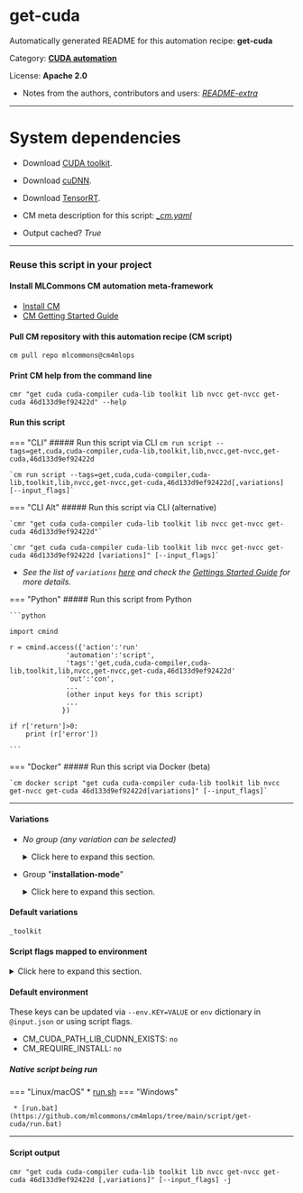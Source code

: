 # get-cuda
Automatically generated README for this automation recipe: **get-cuda**

Category: **[CUDA automation](..)**

License: **Apache 2.0**

* Notes from the authors, contributors and users: [*README-extra*](https://github.com/mlcommons/cm4mlops/tree/main/script/get-cuda/README-extra.md)


---

# System dependencies

* Download [CUDA toolkit](https://developer.nvidia.com/cuda-toolkit).
* Download [cuDNN](https://developer.nvidia.com/rdp/cudnn-download).
* Download [TensorRT](https://developer.nvidia.com/nvidia-tensorrt-8x-download).


* CM meta description for this script: *[_cm.yaml](https://github.com/mlcommons/cm4mlops/tree/main/script/get-cuda/_cm.yaml)*
* Output cached? *True*

---
### Reuse this script in your project

#### Install MLCommons CM automation meta-framework

* [Install CM](https://docs.mlcommons.org/ck/install)
* [CM Getting Started Guide](https://docs.mlcommons.org/ck/getting-started/)

#### Pull CM repository with this automation recipe (CM script)

```cm pull repo mlcommons@cm4mlops```

#### Print CM help from the command line

````cmr "get cuda cuda-compiler cuda-lib toolkit lib nvcc get-nvcc get-cuda 46d133d9ef92422d" --help````

#### Run this script

=== "CLI"
    ##### Run this script via CLI
    `cm run script --tags=get,cuda,cuda-compiler,cuda-lib,toolkit,lib,nvcc,get-nvcc,get-cuda,46d133d9ef92422d`

    `cm run script --tags=get,cuda,cuda-compiler,cuda-lib,toolkit,lib,nvcc,get-nvcc,get-cuda,46d133d9ef92422d[,variations] [--input_flags]`

=== "CLI Alt"
    ##### Run this script via CLI (alternative)

    `cmr "get cuda cuda-compiler cuda-lib toolkit lib nvcc get-nvcc get-cuda 46d133d9ef92422d"`

    `cmr "get cuda cuda-compiler cuda-lib toolkit lib nvcc get-nvcc get-cuda 46d133d9ef92422d [variations]" [--input_flags]`


* *See the list of `variations` [here](#variations) and check the [Gettings Started Guide](https://github.com/mlcommons/ck/blob/dev/docs/getting-started.md) for more details.*

=== "Python"
    ##### Run this script from Python


    ```python

    import cmind

    r = cmind.access({'action':'run'
                  'automation':'script',
                  'tags':'get,cuda,cuda-compiler,cuda-lib,toolkit,lib,nvcc,get-nvcc,get-cuda,46d133d9ef92422d'
                  'out':'con',
                  ...
                  (other input keys for this script)
                  ...
                 })

    if r['return']>0:
        print (r['error'])

    ```


=== "Docker"
    ##### Run this script via Docker (beta)

    `cm docker script "get cuda cuda-compiler cuda-lib toolkit lib nvcc get-nvcc get-cuda 46d133d9ef92422d[variations]" [--input_flags]`

___


#### Variations

  * *No group (any variation can be selected)*
    <details>
    <summary>Click here to expand this section.</summary>

    * `_cudnn`
      - Environment variables:
        - *CM_CUDA_NEEDS_CUDNN*: `yes`
      - Workflow:
        1. ***Read "post_deps" on other CM scripts***
           * get,nvidia,cudnn
             * CM names: `--adr.['cudnn']...`
             - CM script: [get-cudnn](https://github.com/mlcommons/cm4mlops/tree/master/script/get-cudnn)
    * `_package-manager`
      - Environment variables:
        - *CM_CUDA_PACKAGE_MANAGER_INSTALL*: `yes`
      - Workflow:

    </details>


  * Group "**installation-mode**"
    <details>
    <summary>Click here to expand this section.</summary>

    * `_lib-only`
      - Environment variables:
        - *CM_CUDA_FULL_TOOLKIT_INSTALL*: `no`
        - *CM_TMP_FILE_TO_CHECK_UNIX*: `libcudart.so`
        - *CM_TMP_FILE_TO_CHECK_WINDOWS*: `libcudart.dll`
      - Workflow:
    * **`_toolkit`** (default)
      - Environment variables:
        - *CM_CUDA_FULL_TOOLKIT_INSTALL*: `yes`
        - *CM_TMP_FILE_TO_CHECK_UNIX*: `nvcc`
        - *CM_TMP_FILE_TO_CHECK_WINDOWS*: `nvcc.exe`
      - Workflow:

    </details>


#### Default variations

`_toolkit`

#### Script flags mapped to environment
<details>
<summary>Click here to expand this section.</summary>

* `--cudnn_tar_file=value`  &rarr;  `CM_CUDNN_TAR_FILE_PATH=value`
* `--cudnn_tar_path=value`  &rarr;  `CM_CUDNN_TAR_FILE_PATH=value`

**Above CLI flags can be used in the Python CM API as follows:**

```python
r=cm.access({... , "cudnn_tar_file":...}
```

</details>

#### Default environment


These keys can be updated via `--env.KEY=VALUE` or `env` dictionary in `@input.json` or using script flags.

* CM_CUDA_PATH_LIB_CUDNN_EXISTS: `no`
* CM_REQUIRE_INSTALL: `no`



##### Native script being run
=== "Linux/macOS"
     * [run.sh](https://github.com/mlcommons/cm4mlops/tree/main/script/get-cuda/run.sh)
=== "Windows"

     * [run.bat](https://github.com/mlcommons/cm4mlops/tree/main/script/get-cuda/run.bat)
___
#### Script output
`cmr "get cuda cuda-compiler cuda-lib toolkit lib nvcc get-nvcc get-cuda 46d133d9ef92422d [,variations]" [--input_flags] -j`